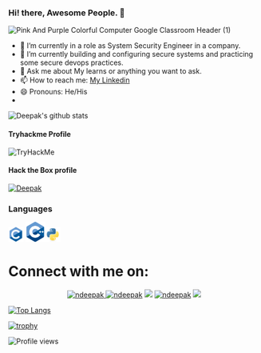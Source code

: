 ### Hi! there, Awesome People. 👋
![Pink And Purple Colorful Computer Google Classroom Header (1)](https://user-images.githubusercontent.com/79294472/208404562-43b9ce54-c0be-4c55-97f2-761bf4ec41c7.gif)
- 🔭 I’m currently in a role as System Security Engineer in a company.
- 🌱 I’m currently building and configuring secure systems and practicing some secure devops practices.
- 💬 Ask me about My learns or anything you want to ask.
- 📫 How to reach me: [My Linkedin](https://www.linkedin.com/in/nagarkotideepak9/)
- 😄 Pronouns: He/His
- 
![Deepak's github stats](https://github-readme-stats.vercel.app/api?username=ndeepak&show_icons=true&theme=nightowl)
#### Tryhackme Profile
<img src="https://tryhackme-badges.s3.amazonaws.com/obscurehustle.png" alt="TryHackMe">

#### Hack the Box profile

[ ![Deepak](https://www.hackthebox.eu/badge/image/274425)](https://www.hackthebox.eu/home/users/profile/274425)

### Languages

<p><a href="https://www.cprogramming.com/" target="_blank"><img src="https://raw.githubusercontent.com/devicons/devicon/master/icons/c/c-original.svg" alt="C" width="30" height="30"/></a> <a href="https://www.w3schools.com/cpp/" target="_blank"><img src="https://raw.githubusercontent.com/devicons/devicon/master/icons/cplusplus/cplusplus-original.svg" alt="C++" width="40" height="40"/></a><a href="https://www.python.org" target="_blank"><img src="https://raw.githubusercontent.com/devicons/devicon/master/icons/python/python-original.svg"alt="Python" width="30" height="30"/></a>

# Connect with me on:
<p align="center">
  <a href="https://in.linkedin.com/in/nagarkotideepak9" target="blank">
    <img src="https://img.shields.io/badge/LinkedIn-0077B5?style=for-the-badge&logo=linkedin&logoColor=white" alt="ndeepak"/>
  </a> 
  <a href="https://obscurehustle.medium.com" target="blank"><img src="https://img.shields.io/badge/Medium-12100E?style=for-the-badge&logo=medium&logoColor=white" alt="ndeepak" /></a> 
  <a href="https://twitter.com/ndeepak_" target="blank"><img src="https://img.shields.io/badge/Twitter-1DA1F2?style=for-the-badge&logo=twitter&logoColor=white" /></a> 
    <a href="https://dev.to/ndeepak" target="blank"><img src="https://img.shields.io/badge/dev.to-0A0A0A?style=for-the-badge&logo=dev.to&logoColor=white" alt="ndeepak" /></a>
    <a href="https://www.instagram.com/ndeepak_/"><img src="https://img.shields.io/badge/instagram-%23E4405F.svg?&style=for-the-badge&logo=instagram&logoColor=white" height=25></a>
</p>


[![Top Langs](https://github-readme-stats.vercel.app/api/top-langs/?username=ndeepak&layout=compact&hide=roff&theme=onedark)](https://github.com/ndeepak/)

[![trophy](https://github-profile-trophy.vercel.app/?username=ndeepak&theme=onedark)](https://github.com/ndeepak)

![Profile views](https://gpvc.arturio.dev/ndeepak)
